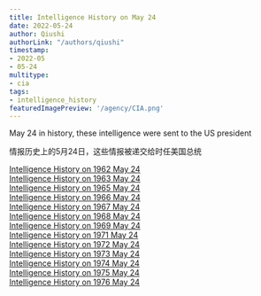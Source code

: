 ```yaml
---
title: Intelligence History on May 24
date: 2022-05-24
author: Qiushi 
authorLink: "/authors/qiushi"
timestamp: 
- 2022-05
- 05-24
multitype: 
- cia
tags: 
- intelligence_history
featuredImagePreview: '/agency/CIA.png'
---
```



May 24 in history, these intelligence were sent to the US president

情报历史上的5月24日，这些情报被递交给时任美国总统

<!--more-->







[Intelligence History on 1962 May 24](/dailybrief/1962-05-24)   
[Intelligence History on 1963 May 24](/dailybrief/1963-05-24)   
[Intelligence History on 1965 May 24](/dailybrief/1965-05-24)   
[Intelligence History on 1966 May 24](/dailybrief/1966-05-24)   
[Intelligence History on 1967 May 24](/dailybrief/1967-05-24)   
[Intelligence History on 1968 May 24](/dailybrief/1968-05-24)   
[Intelligence History on 1969 May 24](/dailybrief/1969-05-24)   
[Intelligence History on 1971 May 24](/dailybrief/1971-05-24)   
[Intelligence History on 1972 May 24](/dailybrief/1972-05-24)   
[Intelligence History on 1973 May 24](/dailybrief/1973-05-24)   
[Intelligence History on 1974 May 24](/dailybrief/1974-05-24)   
[Intelligence History on 1975 May 24](/dailybrief/1975-05-24)   
[Intelligence History on 1976 May 24](/dailybrief/1976-05-24)   
